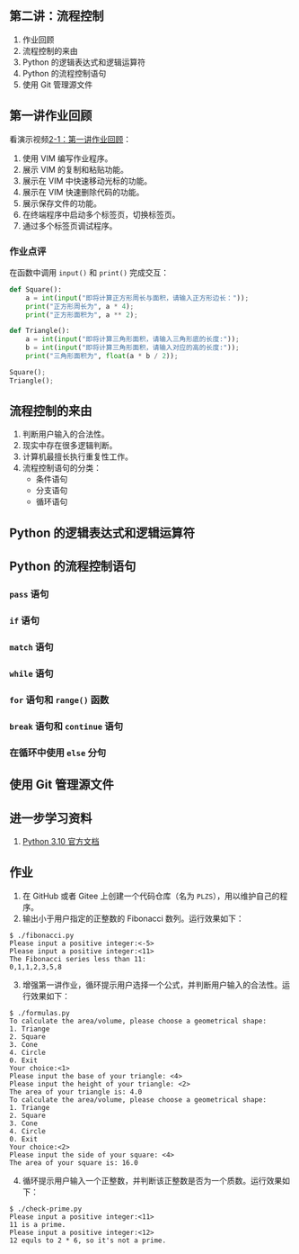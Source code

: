 ## 第二讲：流程控制

1. 作业回顾
1. 流程控制的来由
1. Python 的逻辑表达式和逻辑运算符
1. Python 的流程控制语句
1. 使用 Git 管理源文件

		
## 第一讲作业回顾

看演示视频[2-1：第一讲作业回顾](#)：

1. 使用 VIM 编写作业程序。
1. 展示 VIM 的复制和粘贴功能。
1. 展示在 VIM 中快速移动光标的功能。
1. 展示在 VIM 快速删除代码的功能。
1. 展示保存文件的功能。
1. 在终端程序中启动多个标签页，切换标签页。
1. 通过多个标签页调试程序。

	
### 作业点评

在函数中调用 `input()` 和 `print()` 完成交互：

```python
def Square():
    a = int(input("即将计算正方形周长与面积，请输入正方形边长："));
    print("正方形周长为", a * 4);
    print("正方形面积为", a ** 2);

def Triangle():
    a = int(input("即将计算三角形面积，请输入三角形底的长度:"));
    b = int(input("即将计算三角形面积，请输入对应的高的长度:"));
    print("三角形面积为", float(a * b / 2));

Square();
Triangle();
```

		
## 流程控制的来由

1. 判断用户输入的合法性。
1. 现实中存在很多逻辑判断。
1. 计算机最擅长执行重复性工作。
1. 流程控制语句的分类：
   - 条件语句
   - 分支语句
   - 循环语句

		
## Python 的逻辑表达式和逻辑运算符

		
## Python 的流程控制语句

	
### `pass` 语句

	
### `if` 语句

	
### `match` 语句

	
### `while` 语句

	
### `for` 语句和 `range()` 函数

	
### `break` 语句和 `continue` 语句

	
### 在循环中使用 `else` 分句

		
## 使用 Git 管理源文件

		
## 进一步学习资料

1. [Python 3.10 官方文档](https://docs.python.org/zh-cn/3.10/index.html)

		
## 作业

1) 在 GitHub 或者 Gitee 上创建一个代码仓库（名为 `PLZS`），用以维护自己的程序。
2) 输出小于用户指定的正整数的 Fibonacci 数列。运行效果如下：
```console
$ ./fibonacci.py
Please input a positive integer:<-5>
Please input a positive integer:<11>
The Fibonacci series less than 11:
0,1,1,2,3,5,8
```

	
3) 增强第一讲作业，循环提示用户选择一个公式，并判断用户输入的合法性。运行效果如下：

```console
$ ./formulas.py
To calculate the area/volume, please choose a geometrical shape:
1. Triange
2. Square
3. Cone
4. Circle
0. Exit
Your choice:<1>
Please input the base of your triangle: <4>
Please input the height of your triangle: <2>
The area of your triangle is: 4.0
To calculate the area/volume, please choose a geometrical shape:
1. Triange
2. Square
3. Cone
4. Circle
0. Exit
Your choice:<2>
Please input the side of your square: <4>
The area of your square is: 16.0
```

	
4) 循环提示用户输入一个正整数，并判断该正整数是否为一个质数。运行效果如下：

```console
$ ./check-prime.py
Please input a positive integer:<11>
11 is a prime.
Please input a positive integer:<12>
12 equls to 2 * 6, so it's not a prime.
```

